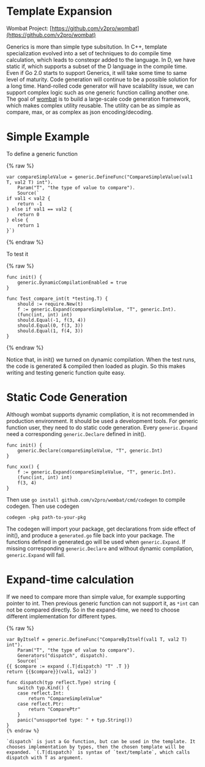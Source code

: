 # Template Expansion

Wombat Project: [https://github.com/v2pro/wombat](https://github.com/v2pro/wombat)

Generics is more than simple type subsitution. In C++, template specialization evolved into a set of techniques to do compile time calculation, which leads to constexpr added to the language. In D, we have static if, which supports a subset of the D language in the compile time. Even if Go 2.0 starts to support Generics, it will take some time to same level of maturity. Code generation will continue to be a possible solution for a long time. Hand-rolled code generator will have scalability issue, we can support complex logic such as one generic function calling another one. The goal of [wombat](https://github.com/v2pro/wombat) is to build a large-scale code generation framework, which makes complex utility reusable. The utility can be as simple as compare, max, or as complex as json encoding/decoding.

# Simple Example

To define a generic function

{% raw %}
```golang
var compareSimpleValue = generic.DefineFunc("CompareSimpleValue(val1 T, val2 T) int").
	Param("T", "the type of value to compare").
	Source(`
if val1 < val2 {
	return -1
} else if val1 == val2 {
	return 0
} else {
	return 1
}`)
```
{% endraw %}

To test it

{% raw %}
```golang
func init() {
	generic.DynamicCompilationEnabled = true
}

func Test_compare_int(t *testing.T) {
	should := require.New(t)
	f := generic.Expand(compareSimpleValue, "T", generic.Int).
	(func(int, int) int)
	should.Equal(-1, f(3, 4))
	should.Equal(0, f(3, 3))
	should.Equal(1, f(4, 3))
}
```
{% endraw %}

Notice that, in init() we turned on dynamic compilation. When the test runs, the code is generated & compiled then loaded as plugin. So this makes writing and testing generic function quite easy.

# Static Code Generation

Although wombat supports dynamic compliation, it is not recommended in production environment. It should be used a development tools. For generic function user, they need to do static code generation. Every `generic.Expand` need a corresponding `generic.Declare` defined in init().

```golang
func init() {
	generic.Declare(compareSimpleValue, "T", generic.Int)
}

func xxx() {
	f := generic.Expand(compareSimpleValue, "T", generic.Int).
	(func(int, int) int)
	f(3, 4)
}
```

Then use `go install github.com/v2pro/wombat/cmd/codegen` to compile codegen. Then use codegen

```
codegen -pkg path-to-your-pkg
```

The codegen will import your package, get declarations from side effect of init(), and produce a `generated.go` file back into your package. The functions defined in generated.go will be used when `generic.Expand`. If missing corresponding `generic.Declare` and without dynamic compilation, `generic.Expand` will fail.

# Expand-time calculation

If we need to compare more than simple value, for example supporting pointer to int. Then previous generic function can not support it, as `*int` can not be compared directly. So in the expand-time, we need to choose different implementation for different types.

{% raw %}
```golang
var ByItself = generic.DefineFunc("CompareByItself(val1 T, val2 T) int").
	Param("T", "the type of value to compare").
	Generators("dispatch", dispatch).
	Source(`
{{ $compare := expand (.T|dispatch) "T" .T }}
return {{$compare}}(val1, val2)`)

func dispatch(typ reflect.Type) string {
	switch typ.Kind() {
	case reflect.Int:
		return "CompareSimpleValue"
	case reflect.Ptr:
		return "ComparePtr"
	}
	panic("unsupported type: " + typ.String())
}
{% endraw %}

`dispatch` is just a Go function, but can be used in the template. It chooses implementation by types, then the chosen template will be expanded. `(.T|dispatch)` is syntax of `text/template`, which calls dispatch with T as argument.
